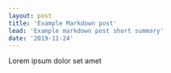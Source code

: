 ```yaml
---
layout: post
title: 'Example Markdown post'
lead: 'Example markdown post short summary'
date: '2019-11-24'
---
```


Lorem ipsum dolor set amet
